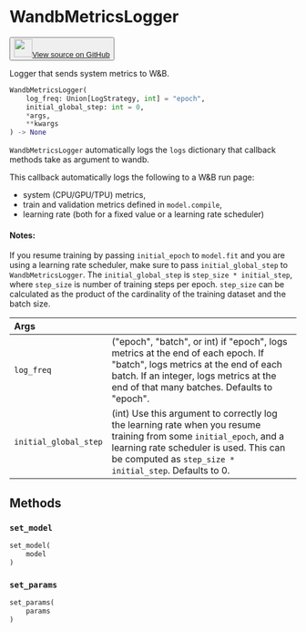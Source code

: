 # WandbMetricsLogger

<p><button style={{display: 'flex', alignItems: 'center', backgroundColor: 'white', border: '1px solid #ddd', padding: '10px', borderRadius: '6px', cursor: 'pointer', boxShadow: '0 2px 3px rgba(0,0,0,0.1)', transition: 'all 0.3s'}}><a href='https://www.github.com/wandb/wandb/tree/v0.19.4/wandb/integration/keras/callbacks/metrics_logger.py#L16-L129' style={{fontSize: '1.2em', display: 'flex', alignItems: 'center'}}><img src='https://github.githubassets.com/images/modules/logos_page/GitHub-Mark.png' height='32px' width='32px' style={{marginRight: '10px'}}/>View source on GitHub</a></button></p>


Logger that sends system metrics to W&B.

```python
WandbMetricsLogger(
    log_freq: Union[LogStrategy, int] = "epoch",
    initial_global_step: int = 0,
    *args,
    **kwargs
) -> None
```

`WandbMetricsLogger` automatically logs the `logs` dictionary that callback methods
take as argument to wandb.

This callback automatically logs the following to a W&B run page:

* system (CPU/GPU/TPU) metrics,
* train and validation metrics defined in `model.compile`,
* learning rate (both for a fixed value or a learning rate scheduler)

#### Notes:

If you resume training by passing `initial_epoch` to `model.fit` and you are using a
learning rate scheduler, make sure to pass `initial_global_step` to
`WandbMetricsLogger`. The `initial_global_step` is `step_size * initial_step`, where
`step_size` is number of training steps per epoch. `step_size` can be calculated as
the product of the cardinality of the training dataset and the batch size.

| Args |  |
| :--- | :--- |
|  `log_freq` |  ("epoch", "batch", or int) if "epoch", logs metrics at the end of each epoch. If "batch", logs metrics at the end of each batch. If an integer, logs metrics at the end of that many batches. Defaults to "epoch". |
|  `initial_global_step` |  (int) Use this argument to correctly log the learning rate when you resume training from some `initial_epoch`, and a learning rate scheduler is used. This can be computed as `step_size * initial_step`. Defaults to 0. |

## Methods

### `set_model`

```python
set_model(
    model
)
```

### `set_params`

```python
set_params(
    params
)
```

